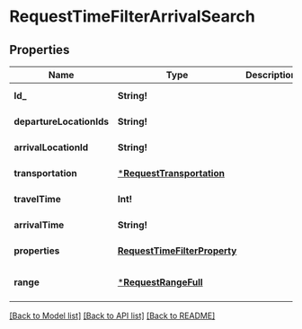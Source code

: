 # RequestTimeFilterArrivalSearch

## Properties
Name | Type | Description | Notes
------------ | ------------- | ------------- | -------------
**Id_** | **String!** |  | [default to null]
**departureLocationIds** | **String!** |  | [default to null]
**arrivalLocationId** | **String!** |  | [default to null]
**transportation** | [***RequestTransportation**](RequestTransportation.md) |  | [default to null]
**travelTime** | **Int!** |  | [default to null]
**arrivalTime** | **String!** |  | [default to null]
**properties** | [**RequestTimeFilterProperty**](RequestTimeFilterProperty.md) |  | [default to null]
**range** | [***RequestRangeFull**](RequestRangeFull.md) |  | [optional] [default to null]

[[Back to Model list]](../README.md#documentation-for-models) [[Back to API list]](../README.md#documentation-for-api-endpoints) [[Back to README]](../README.md)


